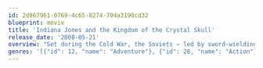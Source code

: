 ```yaml
---
id: 2d967961-0769-4c65-8274-704a3190cd32
blueprint: movie
title: 'Indiana Jones and the Kingdom of the Crystal Skull'
release_date: '2008-05-21'
overview: "Set during the Cold War, the Soviets – led by sword-wielding Irina Spalko – are in search of a crystal skull which has supernatural powers related to a mystical Lost City of Gold. After being captured and then escaping from them, Indy is coerced to head to Peru at the behest of a young man whose friend – and Indy's colleague – Professor Oxley has been captured for his knowledge of the skull's whereabouts."
genres: '[{"id": 12, "name": "Adventure"}, {"id": 28, "name": "Action"}]'
---
```

